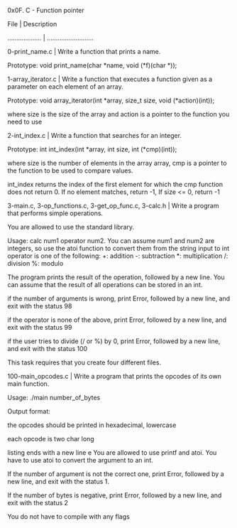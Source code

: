 0x0F. C - Function pointer

File | Description 

................... | ..........................

0-print_name.c | Write a function that prints a name.

Prototype: void print_name(char *name, void (*f)(char *));

1-array_iterator.c | Write a function that executes a function given as a parameter on each element of an array.

Prototype: void array_iterator(int *array, size_t size, void (*action)(int));

where size is the size of the array
and action is a pointer to the function you need to use

2-int_index.c | Write a function that searches for an integer.

Prototype: int int_index(int *array, int size, int (*cmp)(int));

where size is the number of elements in the array array,
cmp is a pointer to the function to be used to compare values.

int_index returns the index of the first element for which the cmp function does not return 0.
If no element matches, return -1,
If size <= 0, return -1

3-main.c, 3-op_functions.c, 3-get_op_func.c, 3-calc.h | Write a program that performs simple operations.

You are allowed to use the standard library.

Usage: calc num1 operator num2.
You can assume num1 and num2 are integers, so use the atoi function to convert them from the string input to int
operator is one of the following:
+: addition
-: subtraction
*: multiplication
/: division
%: modulo

The program prints the result of the operation, followed by a new line.
You can assume that the result of all operations can be stored in an int.

if the number of arguments is wrong, print Error, followed by a new line, and exit with the status 98

if the operator is none of the above, print Error, followed by a new line, and exit with the status 99

if the user tries to divide (/ or %) by 0, print Error, followed by a new line, and exit with the status 100

This task requires that you create four different files.

100-main_opcodes.c | Write a program that prints the opcodes of its own main function.

Usage: ./main number_of_bytes

Output format:

the opcodes should be printed in hexadecimal, lowercase

each opcode is two char long

listing ends with a new line
e
You are allowed to use printf and atoi.
You have to use atoi to convert the argument to an int.

If the number of argument is not the correct one, print Error, followed by a new line, and exit with the status 1.

If the number of bytes is negative, print Error, followed by a new line, and exit with the status 2

You do not have to compile with any flags
